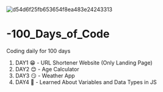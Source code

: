 ![d54d6f25fb653654f8ea483e24243313](https://github.com/Nautiyal-Ashish/-100_Days_of_Code/assets/157597734/3594727e-e7b1-4411-8e39-b4d12e5019fa)
# -100_Days_of_Code
Coding daily for 100 days 
1. DAY1 😁 -  URL Shortener Website (Only Landing Page)
2. DAY2 😊 -  Age Calculator 
3. DAY3 😏 -  Weather App
4. DAY4 🫡 -  Learned About Variables and Data Types in JS
